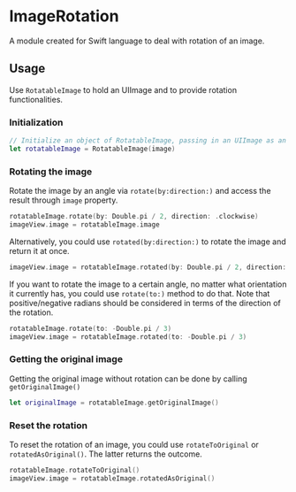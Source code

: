 # ImageRotation

A module created for Swift language to deal with rotation of an image.

## Usage

Use `RotatableImage` to hold an UIImage and to provide rotation functionalities.

### Initialization

```swift
// Initialize an object of RotatableImage, passing in an UIImage as an argument.
let rotatableImage = RotatableImage(image)
```

### Rotating the image

Rotate the image by an angle via `rotate(by:direction:)` and access the result through `image` property.

```swift
rotatableImage.rotate(by: Double.pi / 2, direction: .clockwise)
imageView.image = rotatableImage.image
```

Alternatively, you could use `rotated(by:direction:)` to rotate the image and return it at once.

```swift
imageView.image = rotatableImage.rotated(by: Double.pi / 2, direction: .counterclockwise)
```

If you want to rotate the image to a certain angle, no matter what orientation it currently has,
you could use `rotate(to:)` method to do that. Note that positive/negative radians should be considered
in terms of the direction of the rotation.

```swift
rotatableImage.rotate(to: -Double.pi / 3)
imageView.image = rotatableImage.rotated(to: -Double.pi / 3)
```

### Getting the original image

Getting the original image without rotation can be done by calling `getOriginalImage()`

```swift
let originalImage = rotatableImage.getOriginalImage() 
```

### Reset the rotation

To reset the rotation of an image, you could use `rotateToOriginal` or `rotatedAsOriginal()`. 
The latter returns the outcome.

```swift
rotatableImage.rotateToOriginal()
imageView.image = rotatableImage.rotatedAsOriginal()
```
